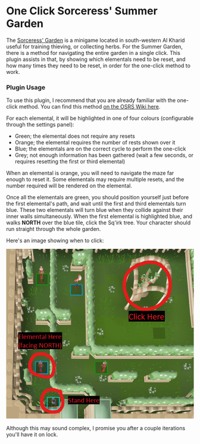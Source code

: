 # One Click Sorceress' Summer Garden

The [Sorceress' Garden](https://oldschool.runescape.wiki/w/Sorceress%27s_Garden) 
is a minigame located in south-western Al Kharid 
useful for training thieving, or collecting herbs.
For the Summer Garden, there is a method 
for navigating the entire garden in a single click.
This plugin assists in that,
by showing which elementals need to be reset,
and how many times they need to be reset,
in order for the one-click method to work.

### Plugin Usage

To use this plugin, I recommend that you are already familiar with the one-click method.
You can find this method 
[on the OSRS Wiki here](https://oldschool.runescape.wiki/w/Sorceress%27s_Garden/Summer#One-click_Summer_Garden_Method).

For each elemental, it will be highlighted in one of four colours
(configurable through the settings panel):
* Green; the elemental does not require any resets
* Orange; the elemental requires the number of rests shown over it
* Blue; the elementals are on the correct cycle to perform the one-click
* Grey; not enough information has been gathered (wait a few seconds, or requires resetting the first or third elemental)

When an elemental is orange, you will need to navigate the maze far enough to reset it.
Some elementals may require multiple resets, 
and the number required will be rendered on the elemental.

Once all the elementals are green, 
you should position yourself just before the first elemental's path,
and wait until the first and third elementals turn blue.
These two elementals will turn blue 
when they collide against their inner walls simultaneously.
When the first elemental is highlighted blue,
and walks **NORTH** over the blue tile, 
click the Sq'irk tree.
Your character should run straight through the whole garden.

Here's an image showing when to click:

![img.png](readme-instruction.png)

Although this may sound complex,
I promise you after a couple iterations you'll have it on lock.
